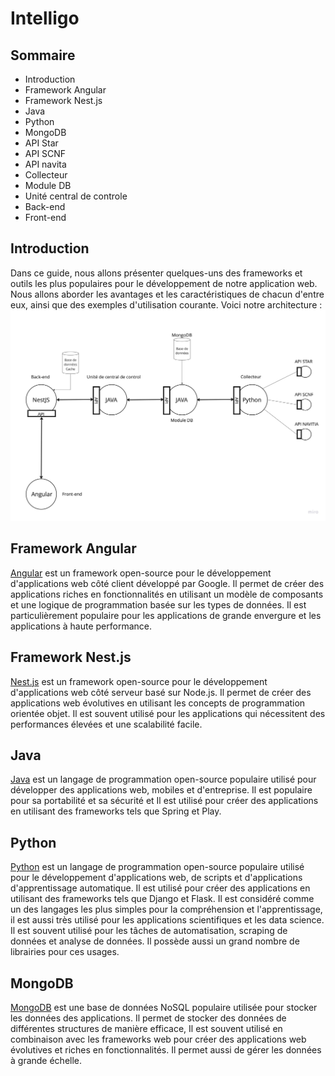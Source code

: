 # Intelligo

## Sommaire

- Introduction
- Framework Angular
- Framework Nest.js
- Java
- Python
- MongoDB
- API Star
- API SCNF
- API navita
- Collecteur 
- Module DB
- Unité central de controle
- Back-end
- Front-end 

## Introduction

Dans ce guide, nous allons présenter quelques-uns des frameworks et outils les plus populaires pour le développement de notre application web. Nous allons aborder les avantages et les caractéristiques de chacun d'entre eux, ainsi que des exemples d'utilisation courante.
Voici notre architecture :
![Architecture logiciel de notre application](./Intelligo.jpg "Architecture logiciel de notre application.")

## Framework Angular
[Angular](https://angular.io/) est un framework open-source pour le développement d'applications web côté client développé par Google. Il permet de créer des applications riches en fonctionnalités en utilisant un modèle de composants et une logique de programmation basée sur les types de données. Il est particulièrement populaire pour les applications de grande envergure et les applications à haute performance.


## Framework Nest.js
[Nest.js](https://nestjs.com/) est un framework open-source pour le développement d'applications web côté serveur basé sur Node.js. Il permet de créer des applications web évolutives en utilisant les concepts de programmation orientée objet. Il est souvent utilisé pour les applications qui nécessitent des performances élevées et une scalabilité facile.

## Java

[Java](https://www.java.com/) est un langage de programmation open-source populaire utilisé pour développer des applications web, mobiles et d'entreprise. Il est populaire pour sa portabilité et sa sécurité et Il est utilisé pour créer des applications en utilisant des frameworks tels que Spring et Play.

## Python

[Python](https://www.python.org/) est un langage de programmation open-source populaire utilisé pour le développement d'applications web, de scripts et d'applications d'apprentissage automatique. Il est utilisé pour créer des applications en utilisant des frameworks tels que Django et Flask. Il est considéré comme un des langages les plus simples pour la compréhension et l'apprentissage, il est aussi très utilisé pour les applications scientifiques et les data science. Il est souvent utilisé pour les tâches de automatisation, scraping de données et analyse de données. Il possède aussi un grand nombre de librairies pour ces usages.

## MongoDB

[MongoDB](https://www.mongodb.com/) est une base de données NoSQL populaire utilisée pour stocker les données des applications. Il permet de stocker des données de différentes structures de manière efficace, Il est souvent utilisé en combinaison avec les frameworks web pour créer des applications web évolutives et riches en fonctionnalités. Il permet aussi de gérer les données à grande échelle.

